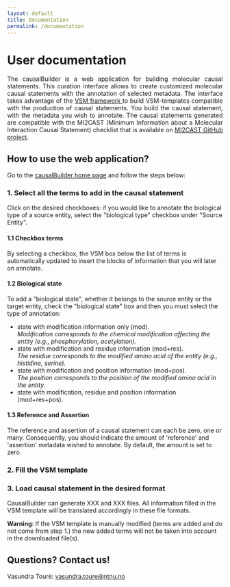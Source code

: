 ```yaml
---
layout: default
title: Documentation
permalink: /documentation
---
```


# User documentation

<div style="text-align: justify">The causalBuilder is a web application for building molecular causal statements. This curation interface allows to create customized molecular causal statements with the annotation of selected metadata. The interface takes advantage of the <a href="https://github.com/vsmjs/"> VSM framework </a> to build VSM-templates compatible with the production of causal statements. You build the causal statement, with the metadata you wish to annotate. The causal statements generated are compatible with the MI2CAST (Minimum Information about a Molecular Interaction Causal Statement) checklist that is available on <a href="https://github.com/vtoure/MI2CAST">MI2CAST GitHub project</a>.
</div>

## How to use the web application?
Go to the [causalBuilder home page](https://vtoure.github.io/causalBuilder) and follow the steps below:

### 1. Select all the terms to add in the causal statement
Click on the desired checkboxes: if you would like to annotate the biological type of a source entity, select the "biological type" checkbox under "Source Entity".

#### 1.1 Checkbox terms
By selecting a checkbox, the VSM box below the list of terms is automatically updated to insert the blocks of information that you will later on annotate.

#### 1.2 Biological state
To add a "biological state", whether it belongs to the source entity or the target entity, check the "biological state" box and then you must select the type of annotation: 
* state with modification information only (mod).  
*Modification corresponds to the chemical modification affecting the entity (e.g., phosphorylation, acetylation).*
* state with modification and residue information (mod+res).  
*The residue corresponds to the modified amino acid of the entity (e.g., histidine, serine).*
* state with modification and position information (mod+pos).  
*The position corresponds to the position of the modified amino acid in the entity.*
* state with modification, residue and position information (mod+res+pos).

#### 1.3 Reference and Assertion
The reference and assertion of a causal statement can each be zero, one or many. Consequently, you should indicate the amount of 'reference' and 'assertion' metadata wished to annotate. By default, the amount is set to zero.

### 2. Fill the VSM template 


### 3. Load causal statement in the desired format
CausalBuilder can generate XXX and XXX files. All information filled in the VSM template will be translated accordingly in these file formats.

__Warning__: If the VSM template is manually modified (terms are added and do not come from step 1.) the new added terms will not be taken into account in the downloaded file(s).

## Questions? Contact us!
Vasundra Touré: <vasundra.toure@ntnu.no>

